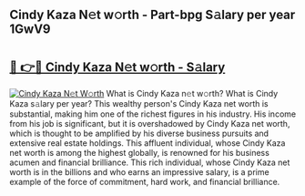 ## Cindy Kaza N𝚎t w𝚘rth - Part-bpg S𝚊lary per year 1GwV9

# <h2><a href="http://gc46qa.nevu.top/?p=Cindy+Kaza">🔗 👉🔴 Cindy Kaza N𝚎t w𝚘rth - S𝚊lary</a></h2>

[![Cindy Kaza N𝚎t W𝚘rth](https://i.imgur.com/Oavwk0R.jpeg)](http://gc46qa.nevu.top/?p=Cindy+Kaza)
What is Cindy Kaza n𝚎t w𝚘rth? What is Cindy Kaza s𝚊lary per year?
This wealthy person's Cindy Kaza net worth is substantial, making him one of the richest figures in his industry. His income from his job is significant, but it is overshadowed by Cindy Kaza net worth, which is thought to be amplified by his diverse business pursuits and extensive real estate holdings. This affluent individual, whose Cindy Kaza net worth is among the highest globally, is renowned for his business acumen and financial brilliance. This rich individual, whose Cindy Kaza net worth is in the billions and who earns an impressive salary, is a prime example of the force of commitment, hard work, and financial brilliance.
